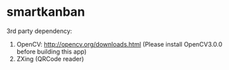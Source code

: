 # smartkanban

3rd party dependency:

1. OpenCV: http://opencv.org/downloads.html (Please install OpenCV3.0.0 before building this app)
2. ZXing (QRCode reader)
